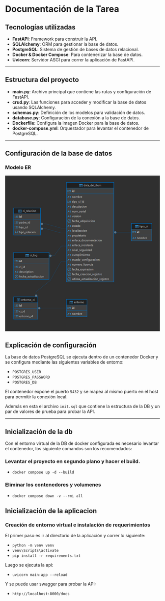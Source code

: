 # Documentación de la Tarea
## Tecnologías utilizadas

- **FastAPI**: Framework para construir la API.
- **SQLAlchemy**: ORM para gestionar la base de datos.
- **PostgreSQL**: Sistema de gestión de bases de datos relacional.
- **Docker & Docker Compose**: Para contenerizar la base de datos.
- **Uvicorn**: Servidor ASGI para correr la aplicación de FastAPI.

---

## Estructura del proyecto
- **main.py**: Archivo principal que contiene las rutas y configuración de FastAPI.
- **crud.py**: Las funciones para acceder y modificar la base de datos usando SQLAlchemy.
- **schemas.py**: Definición de los modelos para validación de datos.
- **database.py**: Configuración de la conexión a la base de datos.
- **Dockerfile**: Configura la imagen Docker para la base de datos.
- **docker-compose.yml**: Orquestador para levantar el contenedor de PostgreSQL.
---

## Configuración de la base de datos
### Modelo ER
![Imagen-ER](./imagenes/img1.jpg)
## Explicación de configuración
La base de datos PostgreSQL se ejecuta dentro de un contenedor Docker y se configura mediante las siguientes variables de entorno:

- `POSTGRES_USER`
- `POSTGRES_PASSWORD`
- `POSTGRES_DB`

El contenedor expone el puerto `5432` y se mapea al mismo puerto en el host para permitir la conexión local.

Además en esta el archivo `init.sql` que contiene la estructura de la DB y un par de valores de prueba para probar la API.

---

## Inicialización de la db
Con el entorno virtual de la DB de docker configurada es necesario levantar el contenedor, los siguiente comandos son los recomendados:
### Levantar el proyecto en segundo plano y hacer el build.
- `docker compose up -d --build`

### Eliminar los contenedores y volumenes
- `docker compose down -v --rmi all`

## Inicialización de la aplicacion
### Creación de entorno virtual e instalación de requerimientos
El primer paso es ir al directorio de la aplicación y correr lo siguiente:
- `python -m venv venv`
- `venv\Scripts\activate`
- `pip install -r requirements.txt`

Luego se ejecuta la api:
- `uvicorn main:app --reload`

Y se puede usar swagger para probar la API:
- `http://localhost:8000/docs`

